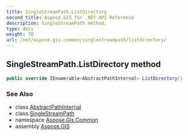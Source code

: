 ```yaml
---
title: SingleStreamPath.ListDirectory
second_title: Aspose.GIS for .NET API Reference
description: SingleStreamPath method. 
type: docs
weight: 70
url: /net/aspose.gis.common/singlestreampath/listdirectory/
---
```

## SingleStreamPath.ListDirectory method

```csharp
public override IEnumerable<AbstractPathInternal> ListDirectory()
```

### See Also

* class [AbstractPathInternal](../../abstractpathinternal/)
* class [SingleStreamPath](../)
* namespace [Aspose.Gis.Common](../../singlestreampath/)
* assembly [Aspose.GIS](../../../)


